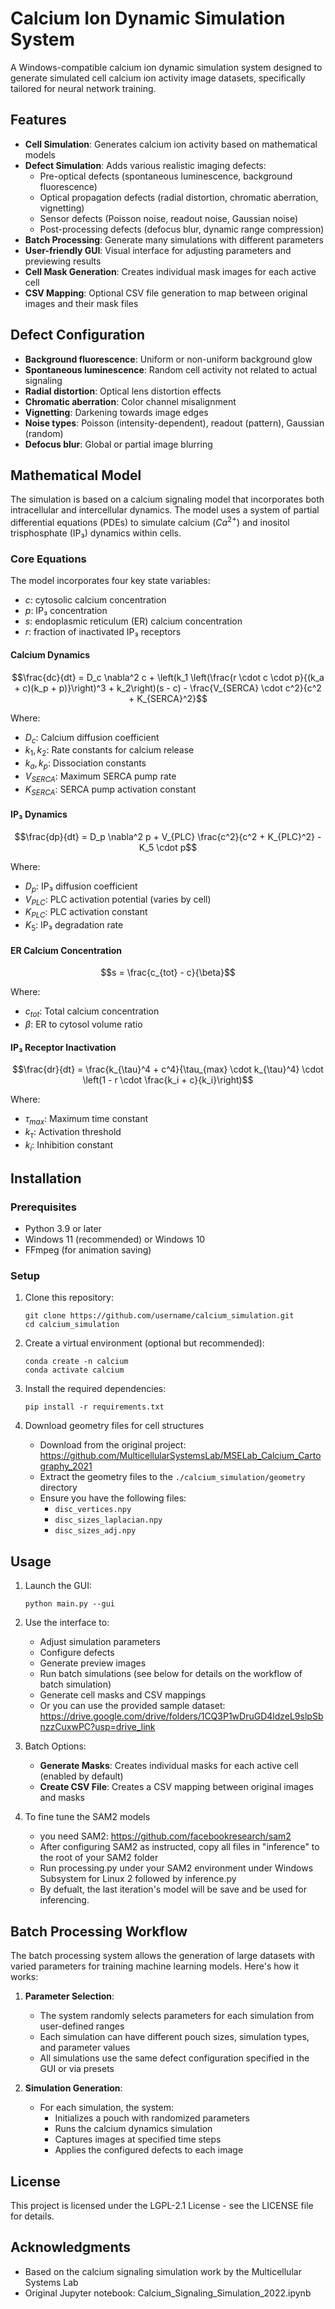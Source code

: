 # Calcium Ion Dynamic Simulation System

A Windows-compatible calcium ion dynamic simulation system designed to generate simulated cell calcium ion activity image datasets, specifically tailored for neural network training.

## Features

- **Cell Simulation**: Generates calcium ion activity based on mathematical models
- **Defect Simulation**: Adds various realistic imaging defects:
  - Pre-optical defects (spontaneous luminescence, background fluorescence)
  - Optical propagation defects (radial distortion, chromatic aberration, vignetting)
  - Sensor defects (Poisson noise, readout noise, Gaussian noise)
  - Post-processing defects (defocus blur, dynamic range compression)
- **Batch Processing**: Generate many simulations with different parameters
- **User-friendly GUI**: Visual interface for adjusting parameters and previewing results
- **Cell Mask Generation**: Creates individual mask images for each active cell
- **CSV Mapping**: Optional CSV file generation to map between original images and their mask files
  
## Defect Configuration
- **Background fluorescence**: Uniform or non-uniform background glow
- **Spontaneous luminescence**: Random cell activity not related to actual signaling
- **Radial distortion**: Optical lens distortion effects
- **Chromatic aberration**: Color channel misalignment
- **Vignetting**: Darkening towards image edges
- **Noise types**: Poisson (intensity-dependent), readout (pattern), Gaussian (random)
- **Defocus blur**: Global or partial image blurring


## Mathematical Model

The simulation is based on a calcium signaling model that incorporates both intracellular and intercellular dynamics. The model uses a system of partial differential equations (PDEs) to simulate calcium ($Ca^{2+}$) and inositol trisphosphate (IP₃) dynamics within cells.

### Core Equations

The model incorporates four key state variables:
- $c$: cytosolic calcium concentration
- $p$: IP₃ concentration
- $s$: endoplasmic reticulum (ER) calcium concentration
- $r$: fraction of inactivated IP₃ receptors

#### Calcium Dynamics

$$\frac{dc}{dt} = D_c \nabla^2 c + \left(k_1 \left(\frac{r \cdot c \cdot p}{(k_a + c)(k_p + p)}\right)^3 + k_2\right)(s - c) - \frac{V_{SERCA} \cdot c^2}{c^2 + K_{SERCA}^2}$$

Where:
- $D_c$: Calcium diffusion coefficient
- $k_1, k_2$: Rate constants for calcium release
- $k_a, k_p$: Dissociation constants
- $V_{SERCA}$: Maximum SERCA pump rate
- $K_{SERCA}$: SERCA pump activation constant

#### IP₃ Dynamics

$$\frac{dp}{dt} = D_p \nabla^2 p + V_{PLC} \frac{c^2}{c^2 + K_{PLC}^2} - K_5 \cdot p$$

Where:
- $D_p$: IP₃ diffusion coefficient
- $V_{PLC}$: PLC activation potential (varies by cell)
- $K_{PLC}$: PLC activation constant
- $K_5$: IP₃ degradation rate

#### ER Calcium Concentration

$$s = \frac{c_{tot} - c}{\beta}$$

Where:
- $c_{tot}$: Total calcium concentration
- $\beta$: ER to cytosol volume ratio

#### IP₃ Receptor Inactivation

$$\frac{dr}{dt} = \frac{k_{\tau}^4 + c^4}{\tau_{max} \cdot k_{\tau}^4} \cdot \left(1 - r \cdot \frac{k_i + c}{k_i}\right)$$

Where:
- $\tau_{max}$: Maximum time constant
- $k_{\tau}$: Activation threshold
- $k_i$: Inhibition constant

## Installation

### Prerequisites

- Python 3.9 or later
- Windows 11 (recommended) or Windows 10
- FFmpeg (for animation saving)

### Setup

1. Clone this repository:
   ```
   git clone https://github.com/username/calcium_simulation.git
   cd calcium_simulation
   ```

2. Create a virtual environment (optional but recommended):
   ```
   conda create -n calcium
   conda activate calcium
   ```

3. Install the required dependencies:
   ```
   pip install -r requirements.txt
   ```

4. Download geometry files for cell structures
   - Download from the original project: https://github.com/MulticellularSystemsLab/MSELab_Calcium_Cartography_2021
   - Extract the geometry files to the `./calcium_simulation/geometry` directory
   - Ensure you have the following files:
     - `disc_vertices.npy`
     - `disc_sizes_laplacian.npy`
     - `disc_sizes_adj.npy`

## Usage

1. Launch the GUI:
   ```
   python main.py --gui
   ```

2. Use the interface to:
   - Adjust simulation parameters
   - Configure defects
   - Generate preview images
   - Run batch simulations (see below for details on the workflow of batch simulation)
   - Generate cell masks and CSV mappings
   - Or you can use the provided sample dataset: https://drive.google.com/drive/folders/1CQ3P1wDruGD4ldzeL9slpSbnzzCuxwPC?usp=drive_link

3. Batch Options:
   - **Generate Masks**: Creates individual masks for each active cell (enabled by default)
   - **Create CSV File**: Creates a CSV mapping between original images and masks

4. To fine tune the SAM2 models
   - you need SAM2: https://github.com/facebookresearch/sam2
   - After configuring SAM2 as instructed, copy all files in "inference" to the root of your SAM2 folder
   - Run processing.py under your SAM2 environment under Windows Subsystem for Linux 2 followed by inference.py
   - By defualt, the last iteration's model will be save and be used for inferencing.
   
## Batch Processing Workflow

The batch processing system allows the generation of large datasets with varied parameters for training machine learning models. Here's how it works:

1. **Parameter Selection**:
   - The system randomly selects parameters for each simulation from user-defined ranges
   - Each simulation can have different pouch sizes, simulation types, and parameter values
   - All simulations use the same defect configuration specified in the GUI or via presets

2. **Simulation Generation**:
   - For each simulation, the system:
     - Initializes a pouch with randomized parameters
     - Runs the calcium dynamics simulation
     - Captures images at specified time steps
     - Applies the configured defects to each image

## License

This project is licensed under the LGPL-2.1 License - see the LICENSE file for details.

## Acknowledgments

- Based on the calcium signaling simulation work by the Multicellular Systems Lab
- Original Jupyter notebook: Calcium_Signaling_Simulation_2022.ipynb
